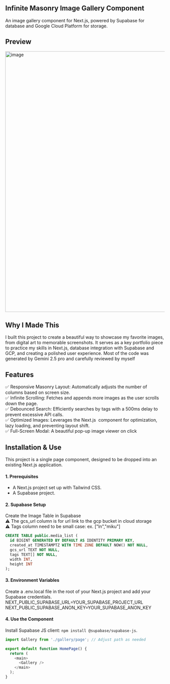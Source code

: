 ## Infinite Masonry Image Gallery Component
An image gallery component for Next.js, powered by Supabase for database and Google Cloud Platform for storage.

## Preview
<img width="1919" height="825" alt="image" src="https://github.com/user-attachments/assets/7ecc959b-1826-4c75-ad03-ee4bec44daea" />

## Why I Made This
I built this project to create a beautiful way to showcase my favorite images, from digital art to memorable screenshots. 
It serves as a key portfolio piece to practice my skills in Next.js, database integration with Supabase and GCP, and creating a polished user experience.
Most of the code was generated by Gemini 2.5 pro and carefully reviewed by myself

## Features
✅ Responsive Masonry Layout: Automatically adjusts the number of columns based on screen size.<br>
✅ Infinite Scrolling: Fetches and appends more images as the user scrolls down the page.<br>
✅ Debounced Search: Efficiently searches by tags with a 500ms delay to prevent excessive API calls.<br>
✅ Optimized Images: Leverages the Next.js <Image> component for optimization, lazy loading, and preventing layout shift.<br>
✅ Full-Screen Modal: A beautiful pop-up image viewer on click<br>

## Installation & Use
This project is a single page component, designed to be dropped into an existing Next.js application.

#### 1. Prerequisites
- A Next.js project set up with Tailwind CSS.
- A Supabase project.

#### 2. Supabase Setup
Create the Image Table in Supabase<br>
⚠️ The gcs_url column is for url link to the gcp bucket in cloud storage<br>
⚠️ Tags column need to be small case: ex. ["ln","miku"]<br>
```sql
CREATE TABLE public.media_list (
  id BIGINT GENERATED BY DEFAULT AS IDENTITY PRIMARY KEY,
  created_at TIMESTAMPTZ WITH TIME ZONE DEFAULT NOW() NOT NULL,
  gcs_url TEXT NOT NULL,
  tags TEXT[] NOT NULL,
  width INT,
  height INT
);
```

#### 3. Environment Variables
Create a .env.local file in the root of your Next.js project and add your Supabase credentials.
NEXT_PUBLIC_SUPABASE_URL=YOUR_SUPABASE_PROJECT_URL
NEXT_PUBLIC_SUPABASE_ANON_KEY=YOUR_SUPABASE_ANON_KEY

#### 4. Use the Component
Install Supabase JS client: ```npm install @supabase/supabase-js```.

```js
import Gallery from './gallery/page'; // Adjust path as needed

export default function HomePage() {
  return (
    <main>
      <Gallery />
    </main>
  );
}
```
